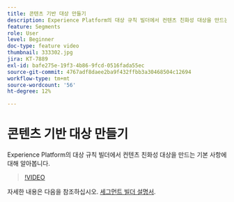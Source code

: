 ```yaml
---
title: 콘텐츠 기반 대상 만들기
description: Experience Platform의 대상 규칙 빌더에서 컨텐츠 친화성 대상을 만드는 기본 사항에 대해 알아봅니다.
feature: Segments
role: User
level: Beginner
doc-type: feature video
thumbnail: 333302.jpg
jira: KT-7889
exl-id: bafe275e-19f3-4b86-9fcd-0516fada55ec
source-git-commit: 4767adf8daee2ba9f432ffbb3a30468504c12694
workflow-type: tm+mt
source-wordcount: '56'
ht-degree: 12%

---
```


# 콘텐츠 기반 대상 만들기

Experience Platform의 대상 규칙 빌더에서 컨텐츠 친화성 대상을 만드는 기본 사항에 대해 알아봅니다.

>[!VIDEO](https://video.tv.adobe.com/v/333302/?quality=12&learn=on)

자세한 내용은 다음을 참조하십시오. [세그먼트 빌더 설명서](https://experienceleague.adobe.com/docs/experience-platform/segmentation/ui/segment-builder.html).
